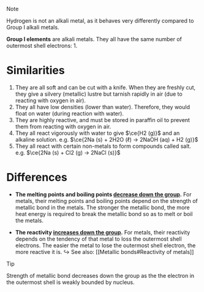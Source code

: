> [!note]
> Hydrogen is not an alkali metal, as it behaves very differently compared to Group I alkali metals.

**Group I elements** are <span class="hi-blue">alkali metals</span>. They all have the same number of outermost shell electrons: 1.

# Similarities
1. They are all soft and can be cut with a knife. When they are freshly cut, they give a silvery (metallic) lustre but tarnish rapidly in air (due to reacting with oxygen in air).
2. They all have low densities (lower than water). Therefore, they would float on water (during reaction with water).
3. They are highly reactive, and must be stored in paraffin oil to prevent them from reacting with oxygen in air.
4. They all react vigorously with water to give $\ce{H2 (g)}$ and an alkaline solution.
   e.g. $\ce{2Na (s) + 2H2O (ℓ) -> 2NaOH (aq) + H2 (g)}$
5. They all react with certain non-metals to form compounds called salt.
   e.g. $\ce{2Na (s) + Cl2 (g) -> 2NaCl (s)}$

# Differences
- **The melting points and boiling points <u>decrease down the group</u>.**
  For metals, their melting points and boiling points depend on the strength of metallic bond in the metals. The stronger the metallic bond, the more heat energy is required to break the metallic bond so as to melt or boil the metals.

- **The reactivity <u>increases down the group</u>.**
  For metals, their reactivity depends on the tendency of that metal to loss the outermost shell electrons. The easier the metal to lose the outermost shell electron, the more reactive it is.
  ↪️ See also: [[Metallic bonds#Reactivity of metals]]

> [!tip]
> Strength of metallic bond decreases down the group as the the electron in the outermost shell is weakly bounded by nucleus.
